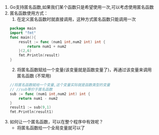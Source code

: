 1. Go支持匿名函数,如果我们某个函数只是希望使用一次,可以考虑使用匿名函数 
2. 匿名函数使用方式： 
    1. 在定义匿名函数时就直接调用，这种方式匿名函数只能调用一次 
    ```go
    package main
    import "fmt"
    func main(){
    	result := func (num1 int,num2 int) int {
		    return num1 + num2
	    }(2,6)
	    fmt.Println(result)
    }
    ```
    2. 将匿名函数赋给一个变量(该变量就是函数变量了)，再通过该变量来调用匿名函数 (不常用)
    ```go
    //将匿名函数赋给一个变量,这个变量实际就是函数类型的变量 
	// //sub等价于匿名函数
	sub := func (num1 int,num2 int) int {
		return num1 - num2
	}
	result1 := sub(9,1)
	fmt.Println(result1)
    ```
3. 如何让一个匿名函数，可以在整个程序中有效呢？
    - 将匿名函数给一个全局变量就可以了